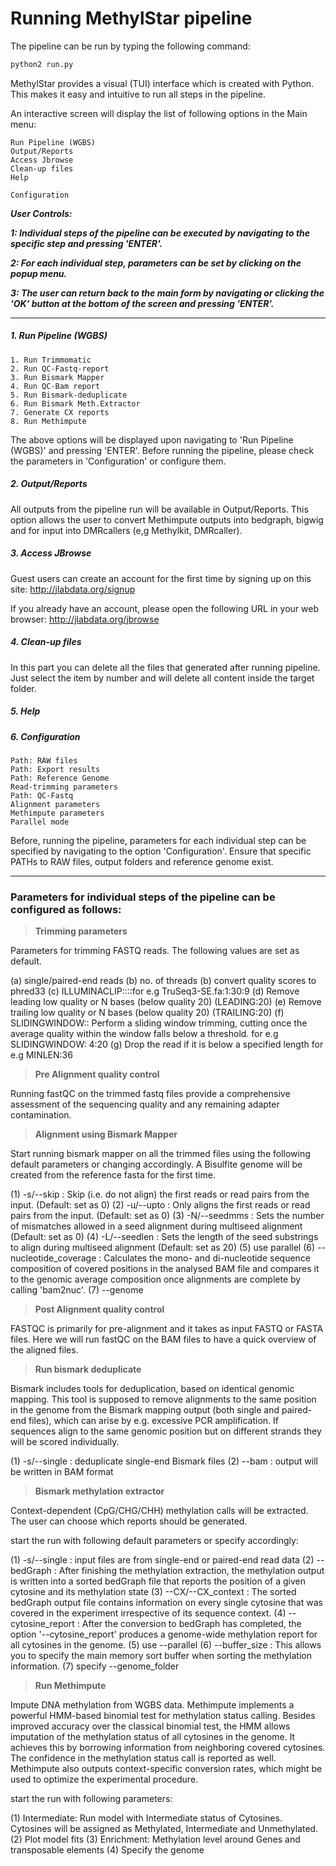 Running MethylStar pipeline
================

The pipeline can be run by typing the following command:

``` bash  
python2 run.py
```

MethylStar provides a visual (TUI) interface which is created with Python. This makes it easy and intuitive to run all steps in the pipeline.

An interactive screen will display the list of following options in the Main menu:




```
Run Pipeline (WGBS)
Output/Reports
Access Jbrowse
Clean-up files
Help

Configuration
```

**_User Controls:_**

**_1: Individual steps of the pipeline can be executed by navigating to the specific step and pressing 'ENTER'._**

**_2: For each individual step, parameters can be set by clicking on the popup menu._**

**_3: The user can return back to the main form by navigating or clicking the 'OK' button at the bottom of the screen and pressing 'ENTER'._**

------------------------------------------------------------------------------------------


##### **1. Run Pipeline (WGBS)**
```
1. Run Trimmomatic
2. Run QC-Fastq-report
3. Run Bismark Mapper
4. Run QC-Bam report
5. Run Bismark-deduplicate
6. Run Bismark Meth.Extractor
7. Generate CX reports
8. Run Methimpute
```
The above options will be displayed upon navigating to 'Run Pipeline (WGBS)' and pressing 'ENTER'. Before running the pipeline, please check the parameters in 'Configuration' or configure them.

##### **2. Output/Reports**

All outputs from the pipeline run will be available in Output/Reports. This option allows the user to convert Methimpute outputs into bedgraph, bigwig and for input into DMRcallers (e,g Methylkit, DMRcaller).

##### **3. Access JBrowse**

Guest users can create an account for the first time by signing up on this site: 
http://jlabdata.org/signup

If you already have an account, please open the following URL in your web browser:
http://jlabdata.org/jbrowse

##### **4. Clean-up files**
In this part you can delete all the files that generated after running pipeline. Just select the item by number and will delete all content inside the target folder.

##### **5. Help**


##### **6. Configuration**

    Path: RAW files
    Path: Export results
    Path: Reference Genome
    Read-trimming parameters
    Path: QC-Fastq
    Alignment parameters
    Methimpute parameters
    Parallel mode

Before, running the pipeline, parameters for each individual step can be specified by navigating to the option 'Configuration'.
Ensure that specific PATHs to RAW files, output folders and reference genome exist.

--------------------------------------------------------------------------------------------------------
### Parameters for individual steps of the pipeline can be configured as follows:

> **Trimming parameters**

Parameters for trimming FASTQ reads. The following values are set as default.

(a) single/paired-end reads 
(b) no. of threads
(b) convert quality scores to phred33
(c) ILLUMINACLIP::::for e.g TruSeq3-SE.fa:1:30:9
(d) Remove leading low quality or N bases (below quality 20) (LEADING:20) 
(e) Remove trailing low quality or N bases (below quality 20) (TRAILING:20)
(f) SLIDINGWINDOW:: Perform a sliding window trimming, cutting once the average quality within the window falls below a threshold. for e.g SLIDINGWINDOW: 4:20 
(g) Drop the read if it is below a specified length for e.g MINLEN:36

> **Pre Alignment quality control**

Running fastQC on the trimmed fastq files provide a comprehensive assessment of the sequencing quality and any remaining adapter contamination.
    
> **Alignment using Bismark Mapper**

Start running bismark mapper on all the trimmed files using the following default parameters or changing accordingly. A Bisulfite genome will be created from the reference fasta for the first time.

(1) -s/--skip : Skip (i.e. do not align) the first <int> reads or read pairs from the input. (Default: set as 0)
(2) -u/--upto : Only aligns the first <int> reads or read pairs from the input. (Default: set as 0)
(3) -N/--seedmms : Sets the number of mismatches allowed in a seed alignment during multiseed alignment (Default: set as 0)
(4) -L/--seedlen : Sets the length of the seed substrings to align during multiseed alignment (Default: set as 20)
(5) use parallel
(6) --nucleotide_coverage : Calculates the mono- and di-nucleotide sequence composition of covered positions in the analysed BAM file and compares it to the genomic average composition once alignments are complete by calling 'bam2nuc'.
(7) --genome

> **Post Alignment quality control**

FASTQC is primarily for pre-alignment and it takes as input FASTQ or FASTA files. Here we will run fastQC on the BAM files to have a quick overview of the aligned files.

> **Run bismark deduplicate**

Bismark includes tools for deduplication, based on identical genomic mapping.
This tool is supposed to remove alignments to the same position in the genome from the Bismark mapping output (both single and paired-end files), which can arise by e.g. excessive PCR amplification. If sequences align to the same genomic position but on different strands they will be scored individually. 

(1) -s/--single : deduplicate single-end Bismark files
(2) --bam : output will be written in BAM format

> **Bismark methylation extractor**

Context-dependent (CpG/CHG/CHH) methylation calls will be extracted. The user can choose which reports should be generated. 

start the run with following default parameters or specify accordingly:

(1) -s/--single : input files are from single-end or paired-end read data
(2) --bedGraph : After finishing the methylation extraction, the methylation output is written into a sorted bedGraph file that reports the position of a given cytosine and its methylation state
(3) --CX/--CX_context : The sorted bedGraph output file contains information on every single cytosine that was covered in the experiment irrespective of its sequence context.
(4) --cytosine_report : After the conversion to bedGraph has completed, the option '--cytosine_report' produces a genome-wide methylation report for all cytosines in the genome.
(5) use --parallel
(6) --buffer_size : This allows you to specify the main memory sort buffer when sorting the methylation information.
(7) specify --genome_folder


> **Run Methimpute**

Impute DNA methylation from WGBS data. Methimpute implements a powerful HMM-based binomial test for methylation status calling. Besides improved accuracy over the classical binomial test, the HMM allows imputation of the methylation status of all cytosines in the genome. It achieves this by borrowing information from neighboring covered cytosines. The confidence in the methylation status call is reported as well. Methimpute also outputs context-specific conversion rates, which might be used to optimize the experimental procedure.

start the run with following parameters:

(1) Intermediate: Run model with Intermediate status of Cytosines. Cytosines will be assigned as Methylated, Intermediate and Unmethylated.
(2) Plot model fits
(3) Enrichment: Methylation level around Genes and transposable elements
(4) Specify the genome


